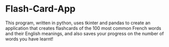 # Flash-Card-App
This program, written in python, uses tkinter and pandas to create an application that creates flashcards of the 100 most common French words and their English meanings, and also saves your progress on the number of words you have learnt!
